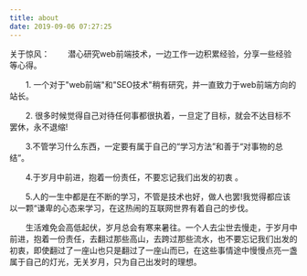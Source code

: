 ```yaml
---
title: about
date: 2019-09-06 07:27:25
---
```

关于惊风：
　　潜心研究web前端技术，一边工作一边积累经验，分享一些经验等心得。

　　1. 一个对于"web前端"和"SEO技术"稍有研究，并一直致力于web前端方向的站长。

　　2. 很多时候觉得自己对待任何事都很执着，一旦定了目标，就会不达目标不罢休，永不退缩!

　　3.不管学习什么东西，一定要有属于自己的“学习方法”和善于“对事物的总结”。

　　4.于岁月中前进，抱着一份责任，不要忘记我们出发的初衷 。

　　5.人的一生中都是在不断的学习，不管是技术也好，做人也罢!我觉得都应该以一颗“谦卑的心态来学习，在这热闹的互联网世界有着自己的步伐。

　　生活难免会高低起伏，岁月总会有寒来暑往。一个人去尘世去慢走，于岁月中前进，抱着一份责任，去翻过那些高山，去跨过那些流水，也不要忘记我们出发的初衷，即使翻过了一座山也只是翻过了一座山而已，在这些事情途中慢慢点亮一盏属于自己的灯光，无关岁月，只为自己出发时的理想。

